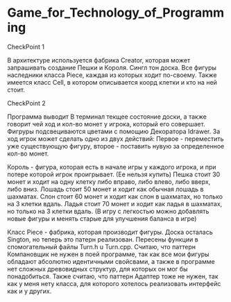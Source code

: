 # Game_for_Technology_of_Programming

CheckPoint 1

В архитектуре используется фабрика Creator, которая может запрашивать создание Пешки и Короля. Сингл тон доска.
Все фигуры наследники класса Piece, каждая из которых ходит по-своему. Также имеется класс Cell, в котором описывается коорд клетки и кто на ней стоит.

CheckPoint 2

Программа выводит В терминал текщее состояние доски, а также говорит чей ход и кол-во монет у игрока, который его совершает. Фигруры подсвециваются цветами с
помощию Декоратора Idrawer. За ход игрок может сделать одно из двух действий: Первое - переместить уже существующую фигуру, второе - поставить нувую за определенное кол-во монет.

Король - фигура, которая есть в начале игры у каждого игрока, и при потере которой игрок проигрывает. (Ее нельзя купить)
Пешка стоит 30 монет и ходит на одну клетку либо вправо, либо влево, либо вверх, либо вниз.
Лошадь стоит 50 монет и ходит как обычная лошадь в шахматах.
Слон стоит 60 монет и ходит как слон в шахматах, но только на 3 клетки вдаль.
Ладья стоит 70 монет и ходит как ладья в шахматах, но только на 3 клетки вдаль.
(В игру с легкостью можно добавлять новые фигуры и менять старые для улучшения баланса в игре)

Класс Piece - фабрика, которая производит фигуры. Доска осталась Sington, но теперь это патерн реализован. Пересены функции в спомогательный файлы Turn.h u Turn.cpp. 
Считаю, что паттерн Компановщик не нужен в поей программе, так как все мои фигуры обладают абсолютно идентичными свойсвами, а также в программе нет сложных
древовидных структур, для которых он мог бы понадобиться.
Также считаю, что паттерн Адаптер тоже не нужен, так как у меня нету класса, для которого хотелось реализовать интерфейс как и у других.



